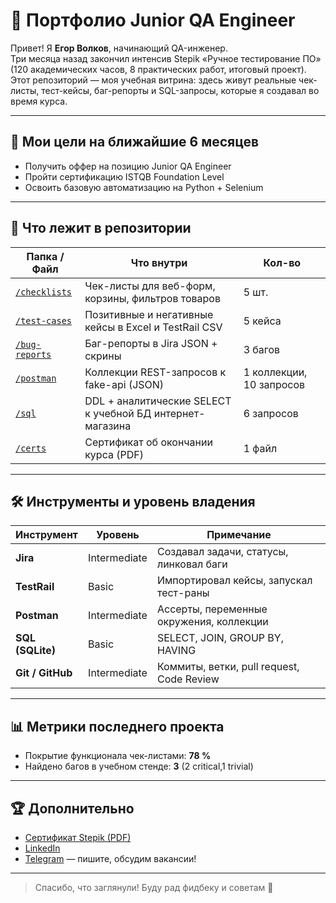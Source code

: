 # 👋 Портфолио Junior QA Engineer

Привет! Я **Егор Волков**, начинающий QA-инженер.  
Три месяца назад закончил интенсив Stepik «Ручное тестирование ПО» (120 академических часов, 8 практических работ, итоговый проект).  
Этот репозиторий — моя учебная витрина: здесь живут реальные чек-листы, тест-кейсы, баг-репорты и SQL-запросы, которые я создавал во время курса.

---

## 🎯 Мои цели на ближайшие 6 месяцев
- Получить оффер на позицию Junior QA Engineer   
- Пройти сертификацию ISTQB Foundation Level  
- Освоить базовую автоматизацию на Python + Selenium  

---

## 📂 Что лежит в репозитории

| Папка / Файл | Что внутри | Кол-во |
|--------------|------------|--------|
| [`/checklists`](checklists/) | Чек-листы для веб-форм, корзины, фильтров товаров | 5 шт. |
| [`/test-cases`](test-cases/) | Позитивные и негативные кейсы в Excel и TestRail CSV | 5 кейса |
| [`/bug-reports`](bug-reports/) | Баг-репорты в Jira JSON + скрины | 3 багов |
| [`/postman`](postman/) | Коллекции REST-запросов к fake-api (JSON) | 1 коллекции, 10 запросов |
| [`/sql`](sql/) | DDL + аналитические SELECT к учебной БД интернет-магазина | 6 запросов |
| [`/certs`](certs/) | Сертификат об окончании курса (PDF) | 1 файл |

---

## 🛠️ Инструменты и уровень владения

| Инструмент | Уровень | Примечание |
|-----------|---------|------------|
| **Jira** | Intermediate | Создавал задачи, статусы, линковал баги |
| **TestRail** | Basic | Импортировал кейсы, запускал тест-раны |
| **Postman** | Intermediate | Ассерты, переменные окружения, коллекции |
| **SQL (SQLite)** | Basic | SELECT, JOIN, GROUP BY, HAVING |
| **Git / GitHub** | Intermediate | Коммиты, ветки, pull request, Code Review |

---

## 📊 Метрики последнего проекта

- Покрытие функционала чек-листами: **78 %**  
- Найдено багов в учебном стенде: **3** (2 critical,1 trivial)  
 
---

## 🏆 Дополнительно
- [Сертификат Stepik (PDF)](certs/stepik-certificate-171826-2c024a9.pdf)  
- [LinkedIn](https://linkedin.com/in/egor-volkov-299279377)  
- [Telegram](https://t.me/egorka3901) — пишите, обсудим вакансии!  

---

> Спасибо, что заглянули! Буду рад фидбеку и советам 💬
